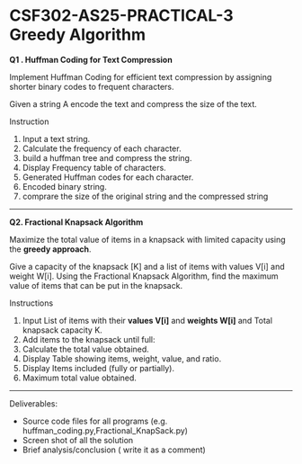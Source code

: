# CSF302-AS25-PRACTICAL-3 Greedy Algorithm
**Q1 . Huffman Coding for Text Compression**

Implement Huffman Coding for efficient text compression by assigning shorter binary codes to frequent characters.

Given a string A encode the text and compress the size of the text. 

Instruction
1. Input a text string.
2. Calculate the frequency of each character.
3. build a huffman tree and compress the string.
4. Display Frequency table of characters.
5. Generated Huffman codes for each character.
6. Encoded binary string.
7. comprare the size of the original string and the compressed string

---
**Q2. Fractional Knapsack Algorithm**

Maximize the total value of items in a knapsack with limited capacity using the **greedy approach**.

Give a capacity of the knapsack [K] and a list of items with values V[i] and weight W[i]. Using the Fractional Knapsack Algorithm, find the maximum value of items that can be put in the knapsack.

Instructions
1. Input List of items with their **values V[i]** and **weights W[i]** and Total knapsack capacity K.
2. Add items to the knapsack until full:
3. Calculate the total value obtained.
4. Display Table showing items, weight, value, and ratio.
5. Display Items included (fully or partially).
6. Maximum total value obtained.

---
Deliverables:
- Source code files for all programs (e.g. huffman_coding.py,Fractional_KnapSack.py)
- Screen shot of all the solution
- Brief analysis/conclusion ( write it as a comment)
